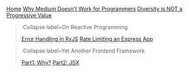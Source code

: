 [Home](/)
[Why Medium Doesn't Work for Programmers](/why-medium-doesnt-work-for-programmers)
[Diversity is NOT a Progressive Value](/diversity-is-not-a-progressive-value)

> :Collapse label=On Reactive Programming
>
> [Error Handling in RxJS](/rxjs-error-handling)
> [Rate Limiting an Express App](/rate-limiting-an-express-app)

> :Collapse label=Yet Another Frontend Framework
>
> [Part1: Why?](/yaff/part1)
> [Part2: JSX](/yaff/part2)
